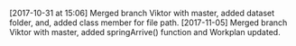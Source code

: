 [2017-10-31 at 15:06] Merged branch Viktor with master, added dataset folder, and, added class member for file path.
[2017-11-05] Merged branch Viktor with master, added springArrive() function and Workplan updated.

